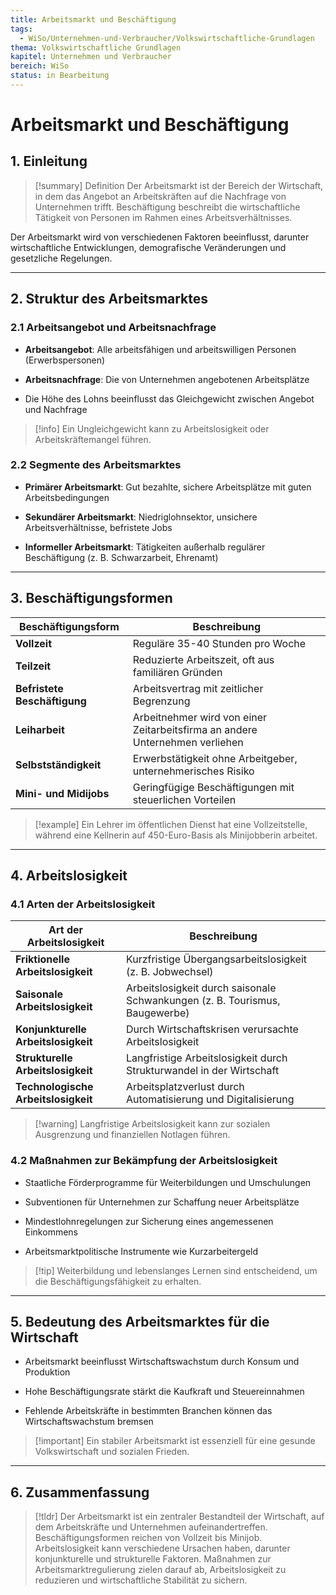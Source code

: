 ```yaml
---
title: Arbeitsmarkt und Beschäftigung
tags:
  - WiSo/Unternehmen-und-Verbraucher/Volkswirtschaftliche-Grundlagen
thema: Volkswirtschaftliche Grundlagen
kapitel: Unternehmen und Verbraucher
bereich: WiSo
status: in Bearbeitung
---
```

# Arbeitsmarkt und Beschäftigung

## 1. Einleitung

> [!summary] Definition
> Der Arbeitsmarkt ist der Bereich der Wirtschaft, in dem das Angebot an Arbeitskräften auf die Nachfrage von Unternehmen trifft. Beschäftigung beschreibt die wirtschaftliche Tätigkeit von Personen im Rahmen eines Arbeitsverhältnisses.

Der Arbeitsmarkt wird von verschiedenen Faktoren beeinflusst, darunter wirtschaftliche Entwicklungen, demografische Veränderungen und gesetzliche Regelungen.

---

## 2. Struktur des Arbeitsmarktes

### 2.1 **Arbeitsangebot und Arbeitsnachfrage**

- **Arbeitsangebot**: Alle arbeitsfähigen und arbeitswilligen Personen (Erwerbspersonen)
    
- **Arbeitsnachfrage**: Die von Unternehmen angebotenen Arbeitsplätze
    
- Die Höhe des Lohns beeinflusst das Gleichgewicht zwischen Angebot und Nachfrage
    

> [!info] Ein Ungleichgewicht kann zu Arbeitslosigkeit oder Arbeitskräftemangel führen.

### 2.2 **Segmente des Arbeitsmarktes**

- **Primärer Arbeitsmarkt**: Gut bezahlte, sichere Arbeitsplätze mit guten Arbeitsbedingungen
    
- **Sekundärer Arbeitsmarkt**: Niedriglohnsektor, unsichere Arbeitsverhältnisse, befristete Jobs
    
- **Informeller Arbeitsmarkt**: Tätigkeiten außerhalb regulärer Beschäftigung (z. B. Schwarzarbeit, Ehrenamt)
    

---

## 3. Beschäftigungsformen

|Beschäftigungsform|Beschreibung|
|---|---|
|**Vollzeit**|Reguläre 35-40 Stunden pro Woche|
|**Teilzeit**|Reduzierte Arbeitszeit, oft aus familiären Gründen|
|**Befristete Beschäftigung**|Arbeitsvertrag mit zeitlicher Begrenzung|
|**Leiharbeit**|Arbeitnehmer wird von einer Zeitarbeitsfirma an andere Unternehmen verliehen|
|**Selbstständigkeit**|Erwerbstätigkeit ohne Arbeitgeber, unternehmerisches Risiko|
|**Mini- und Midijobs**|Geringfügige Beschäftigungen mit steuerlichen Vorteilen|

> [!example] Ein Lehrer im öffentlichen Dienst hat eine Vollzeitstelle, während eine Kellnerin auf 450-Euro-Basis als Minijobberin arbeitet.

---

## 4. Arbeitslosigkeit

### 4.1 **Arten der Arbeitslosigkeit**

|Art der Arbeitslosigkeit|Beschreibung|
|---|---|
|**Friktionelle Arbeitslosigkeit**|Kurzfristige Übergangsarbeitslosigkeit (z. B. Jobwechsel)|
|**Saisonale Arbeitslosigkeit**|Arbeitslosigkeit durch saisonale Schwankungen (z. B. Tourismus, Baugewerbe)|
|**Konjunkturelle Arbeitslosigkeit**|Durch Wirtschaftskrisen verursachte Arbeitslosigkeit|
|**Strukturelle Arbeitslosigkeit**|Langfristige Arbeitslosigkeit durch Strukturwandel in der Wirtschaft|
|**Technologische Arbeitslosigkeit**|Arbeitsplatzverlust durch Automatisierung und Digitalisierung|

> [!warning] Langfristige Arbeitslosigkeit kann zur sozialen Ausgrenzung und finanziellen Notlagen führen.

### 4.2 **Maßnahmen zur Bekämpfung der Arbeitslosigkeit**

- Staatliche Förderprogramme für Weiterbildungen und Umschulungen
    
- Subventionen für Unternehmen zur Schaffung neuer Arbeitsplätze
    
- Mindestlohnregelungen zur Sicherung eines angemessenen Einkommens
    
- Arbeitsmarktpolitische Instrumente wie Kurzarbeitergeld
    

> [!tip] Weiterbildung und lebenslanges Lernen sind entscheidend, um die Beschäftigungsfähigkeit zu erhalten.

---

## 5. Bedeutung des Arbeitsmarktes für die Wirtschaft

- Arbeitsmarkt beeinflusst Wirtschaftswachstum durch Konsum und Produktion
    
- Hohe Beschäftigungsrate stärkt die Kaufkraft und Steuereinnahmen
    
- Fehlende Arbeitskräfte in bestimmten Branchen können das Wirtschaftswachstum bremsen
    

> [!important] Ein stabiler Arbeitsmarkt ist essenziell für eine gesunde Volkswirtschaft und sozialen Frieden.

---

## 6. Zusammenfassung

> [!tldr] Der Arbeitsmarkt ist ein zentraler Bestandteil der Wirtschaft, auf dem Arbeitskräfte und Unternehmen aufeinandertreffen. Beschäftigungsformen reichen von Vollzeit bis Minijob. Arbeitslosigkeit kann verschiedene Ursachen haben, darunter konjunkturelle und strukturelle Faktoren. Maßnahmen zur Arbeitsmarktregulierung zielen darauf ab, Arbeitslosigkeit zu reduzieren und wirtschaftliche Stabilität zu sichern.